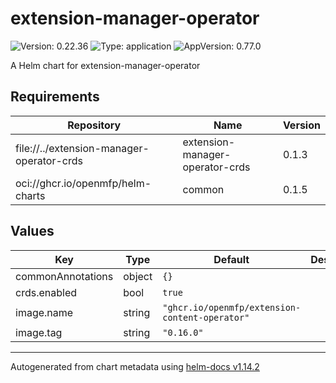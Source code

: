 # extension-manager-operator

![Version: 0.22.36](https://img.shields.io/badge/Version-0.22.36-informational?style=flat-square) ![Type: application](https://img.shields.io/badge/Type-application-informational?style=flat-square) ![AppVersion: 0.77.0](https://img.shields.io/badge/AppVersion-0.77.0-informational?style=flat-square)

A Helm chart for extension-manager-operator

## Requirements

| Repository | Name | Version |
|------------|------|---------|
| file://../extension-manager-operator-crds | extension-manager-operator-crds | 0.1.3 |
| oci://ghcr.io/openmfp/helm-charts | common | 0.1.5 |

## Values

| Key | Type | Default | Description |
|-----|------|---------|-------------|
| commonAnnotations | object | `{}` |  |
| crds.enabled | bool | `true` |  |
| image.name | string | `"ghcr.io/openmfp/extension-content-operator"` |  |
| image.tag | string | `"0.16.0"` |  |

----------------------------------------------
Autogenerated from chart metadata using [helm-docs v1.14.2](https://github.com/norwoodj/helm-docs/releases/v1.14.2)
